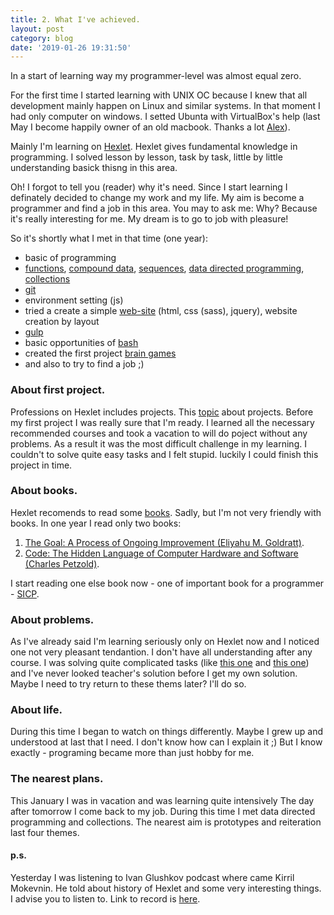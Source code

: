 ```yaml
---
title: 2. What I've achieved.
layout: post
category: blog
date: '2019-01-26 19:31:50'
---
```


In a start of learning way my programmer-level was almost equal zero.

For the first time I started learning with UNIX OC because I knew that all development
mainly happen on Linux and similar systems. In that moment I had only computer on windows. I setted Ubunta with VirtualBox's help (last May I become happily owner of an old macbook. Thanks a lot [Alex](https://vk.com/id4417964)).

Mainly I'm learning on [Hexlet](https://ru.hexlet.io/).  Hexlet gives fundamental knowledge in programming. I solved lesson by lesson, task by task, little by little understanding basick thisng in this area. 

Oh! I forgot to tell you (reader) why it's need. Since I start learning I definately decided to change my work and my life. My aim is become a programmer and find a job in this area. You may to ask me: Why? Because it's really interesting for me. My dream is to go to job with pleasure!

So it's shortly what I met in that time (one year):
* basic of programming
* [functions](https://ru.hexlet.io/courses/js-functions), [compound data](https://ru.hexlet.io/courses/compound_data), [sequences](https://ru.hexlet.io/courses/sequences), [data directed programming](https://ru.hexlet.io/courses/ddp), [collections](https://ru.hexlet.io/courses/js_collections)
* [git](https://ru.wikipedia.org/wiki/Git)
* environment setting (js)
* tried a create a simple [web-site](http://irinaivochkina.info/) (html, css (sass), jquery), website creation by layout
* [gulp](https://gulpjs.com/)
* basic opportunities of [bash](https://ru.wikipedia.org/wiki/Bash)
* created the first project [brain games](https://github.com/nikitaivochkin/project-lvl1-s280)
* and also to try to find a job ;)

### About first project.
Professions on Hexlet includes projects. This [topic](https://help.hexlet.io/article/29-projects) about projects. 
Before my first project I was really sure that I'm ready. I learned all the necessary recommended courses and took a vacation to will do poject without any problems. 
As a result it was the most difficult challenge in my learning. I couldn't to solve quite easy tasks and I felt stupid. luckily I could finish this project in time. 

### About books.

Hexlet recomends to read some [books](https://ru.hexlet.io/pages/recommended-books). Sadly, but I'm not very friendly with books. In one year I read only two books: 
1. [The Goal: A Process of Ongoing Improvement (Eliyahu M. Goldratt)](https://www.ozon.ru/context/detail/id/28347106/).
2. [Code: The Hidden Language of Computer Hardware and Software (Charles Petzold)](https://www.ozon.ru/context/detail/id/125884/).

I start reading one else book now - one of important book for a programmer - [SICP](https://www.ozon.ru/context/detail/id/5322055/).

### About problems.
As I've already said I'm learning seriously only on Hexlet now and I noticed one not very pleasant tendantion. I don't have all understanding after any course. I was solving quite complicated tasks (like [this one](https://ru.hexlet.io/challenges/js_sequences_queens) and [this one](https://ru.hexlet.io/challenges/js_sequences_hierarchy)) and I've never looked teacher's solution before I get my own solution. Maybe I need to try return to these thems later? I'll do so.

### About life.

During this time I began to watch on things differently. Maybe I grew up and understood at last that I need. I don't know how can I explain it ;) 
But I know exactly - programing became more than just hobby for me.

### The nearest plans.

This January I was in vacation and was learning quite intensively The day after tomorrow I come back to my job. During this time I met data directed programming and collections. The nearest aim is prototypes and reiteration last four themes.

#### p.s. 
Yesterday I was listening to Ivan Glushkov podcast where came Kirril Mokevnin. He told about history of Hexlet and some very interesting things. I advise you to listen to. Link to record is [here](https://devzen.ru/episode-0226/).
